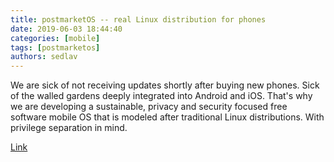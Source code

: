 ```yaml
---
title: postmarketOS -- real Linux distribution for phones
date: 2019-06-03 18:44:40
categories: [mobile]
tags: [postmarketos]
authors: sedlav
---
```


We are sick of not receiving updates shortly after buying new phones. Sick of the walled gardens deeply integrated into Android and iOS. That's why we are developing a sustainable, privacy and security focused free software mobile OS that is modeled after traditional Linux distributions. With privilege separation in mind.

[Link](https://postmarketos.org/)

